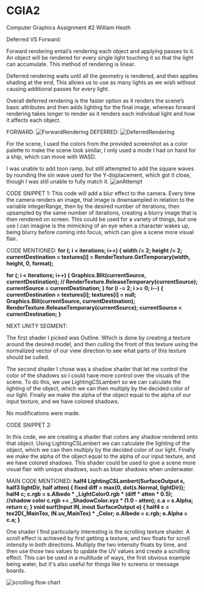 # CGIA2
Computer Graphics Assignment #2
William Heath

Deferred VS Forward:

Forward rendering entail’s rendering each object and applying passes to it. An object will be rendered for every single light touching it so that the light can accumulate. This method of rendering is linear.

Deferred rendering waits until all the geometry is rendered, and then applies shading at the end, This allows us to use as many lights as we wish without causing additional passes for every light.

Overall deferred rendering is the faster option as it renders the scene’s basic attributes and then adds lighting for the final image, whereas forward rendering takes longer to render as it renders each individual light and how it affects each object.

FORWARD:
![ForwardRendering](https://user-images.githubusercontent.com/92412422/228296690-e75bd236-8be7-4b71-a0b9-00ad93fce561.png)
DEFERRED:
![DeferredRendering](https://user-images.githubusercontent.com/92412422/228296742-7a51ccfb-aee7-4857-9573-92d623f2c436.png)

For the scene, I used the colors from the provided screenshot as a color palette to make the scene look similar, I only used a mode I had on hand for a ship, which can move with WASD. 

I was unable to add toon ramp, but still attempted to add the square waves by rounding the sin wave used for the Y-displacement, which got it close, though I was still unable to fully match it.
![anAttempt](https://user-images.githubusercontent.com/92412422/228524923-12bc8d74-f4cb-443b-b69f-6a8dd9b744d5.png)

CODE SNIPPET 1:
This code will add a blur effect to the camera. Every time the camera renders an image, that image is downsampled in relation to the variable integerRange, then by the desired number of iterations, then upsampled by the same number of iterations, creating a blurry image that is then rendered on screen. This could be used for a variety of things, but one use I can imagine is the mimicking of an eye when a character wakes up, being blurry before coming into focus, which can give a scene more visual flair. 

CODE MENTIONED:
<b> for (; i < iterations; i++) {
width /= 2;
height /= 2;
currentDestination = textures[i] =
RenderTexture.GetTemporary(width, height, 0,
format); </b>

<b> for (; i < iterations; i++) {
Graphics.Blit(currentSource,
currentDestination);
// RenderTexture.ReleaseTemporary(currentSource);
currentSource = currentDestination;
}
for (i -= 2; i >= 0; i--) {
currentDestination = textures[i];
textures[i] = null;
Graphics.Blit(currentSource,
currentDestination);
RenderTexture.ReleaseTemporary(currentSource);
currentSource = currentDestination;
} </b>
  
  NEXT UNITY SEGMENT:
  
The first shader I picked was Outline. Which is done by creating a texture around the desired model, and then culling the front of this texture using the normalized vector of our view direction to see what parts of this texture should be culled.

The second shader I chose was a shadow shader that let me control the color of the shadows so I could have more control over the visuals of the scene. To do this, we use LightingCSLambert so we can calculate the lighting of the object, which we can then multiply by the decided color of our light. Finally we make the alpha of the object equal to the alpha of our input texture, and we have colored shadows.

No modifications were made.
  
  CODE SNIPPET 2:
  
  In this code, we are creating a shader that colors any shadow rendered onto that object. Using LightingCSLambert we can calculate the lighting of the object, which we can then multiply by the decided color of our light. Finally we make the alpha of the object equal to the alpha of our input texture, and we have colored shadows. This shader could be used to give a scene more visual flair with unique shadows, such as bluer shadows when underwater.
  
  MAIN CODE MENTIONED:
  <b> half4 LightingCSLambert(SurfaceOutput s, half3
lightDir, half atten) {
fixed diff = max(0, dot(s.Normal, lightDir));
half4 c;
c.rgb = s.Albedo * _LightColor0.rgb * (diff *
atten * 0.5);
//shadow color
c.rgb += _ShadowColor.xyz * (1.0 - atten);
c.a = s.Alpha;
return c;
}
void surf(Input IN, inout SurfaceOutput o) {
half4 c = tex2D(_MainTex, IN.uv_MainTex) *
_Color;
o.Albedo = c.rgb;
o.Alpha = c.a;
} </b>
    
One shader I find particularly interesting is the scrolling texture shader. A scroll effect is achieved by first getting a texture, and two floats for scroll intensity in both directions.
Multiply the two intensity floats by time, and then use those two values to update the UV values and create a scrolling effect. This can be used in a multitude of ways, the first obvious example being water, but it's also useful for things like tv screens or message boards.

![scrolling flow chart](https://user-images.githubusercontent.com/92412422/228527662-215a0cbd-3ddb-459b-a6eb-b10a5b2d91d8.png)
